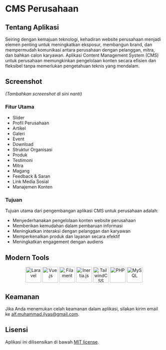 # CMS Perusahaan

## Tentang Aplikasi

Seiring dengan kemajuan teknologi, kehadiran website perusahaan menjadi elemen penting untuk meningkatkan eksposur, membangun brand, dan mempermudah komunikasi antara perusahaan dengan pelanggan, mitra, dan bahkan calon karyawan. Aplikasi Content Management System (CMS) untuk perusahaan memungkinkan pengelolaan konten secara efisien dan fleksibel tanpa memerlukan pengetahuan teknis yang mendalam.

## Screenshot

_(Tambahkan screenshot di sini nanti)_

### Fitur Utama

-   Slider
-   Profil Perusahaan
-   Artikel
-   Galeri
-   Event
-   Download
-   Struktur Organisasi
-   Produk
-   Testimoni
-   Mitra
-   Magang
-   Feedback & Saran
-   Link Media Sosial
-   Manajemen Konten

### Tujuan

Tujuan utama dari pengembangan aplikasi CMS untuk perusahaan adalah:

-   Menyederhanakan pengelolaan konten website perusahaan  
-   Memberikan kemudahan dalam pembaruan informasi  
-   Meningkatkan interaksi dengan pelanggan dan karyawan  
-   Memperkenalkan produk dan layanan secara efektif  
-   Meningkatkan engagement dengan audiens  

## Modern Tools

<p align="center">
  <img src="https://cdn.worldvectorlogo.com/logos/laravel-2.svg" height="50" alt="Laravel"/>
  <img src="https://cdn.worldvectorlogo.com/logos/vue-9.svg" height="50" alt="Vue.js"/>
  <img src="https://avatars.githubusercontent.com/u/47286692?s=200&v=4" height="50" alt="Filament"/>
  <img src="https://cdn.worldvectorlogo.com/logos/inertia-js.svg" height="50" alt="Inertia.js"/>
  <img src="https://cdn.worldvectorlogo.com/logos/tailwind-css-2.svg" height="50" alt="TailwindCSS"/>
  <img src="https://cdn.worldvectorlogo.com/logos/php-1.svg" height="50" alt="PHP"/>
  <img src="https://cdn.worldvectorlogo.com/logos/mysql-6.svg" height="50" alt="MySQL"/>
</p>

## Keamanan

Jika Anda menemukan celah keamanan dalam aplikasi, silakan kirim email ke [alf.muhammad.ilyas@gmail.com](mailto:alf.muhammad.ilyas@gmail.com).

## Lisensi

Aplikasi ini dilisensikan di bawah [MIT license](https://opensource.org/licenses/MIT).
